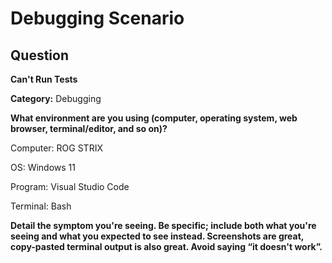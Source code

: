 # Debugging Scenario

## Question

**Can't Run Tests**

**Category:** Debugging

**What environment are you using (computer, operating system, web browser, terminal/editor, and so on)?**

Computer: ROG STRIX

OS: Windows 11

Program: Visual Studio Code

Terminal: Bash

**Detail the symptom you're seeing. Be specific; include both what you're seeing and what you expected to see instead.
Screenshots are great, copy-pasted terminal output is also great. Avoid saying “it doesn't work”.**
